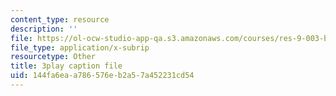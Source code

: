 ```yaml
---
content_type: resource
description: ''
file: https://ol-ocw-studio-app-qa.s3.amazonaws.com/courses/res-9-003-brains-minds-and-machines-summer-course-summer-2015/144fa6eaa786576eb2a57a452231cd54_l1t2_5UZhPA.vtt
file_type: application/x-subrip
resourcetype: Other
title: 3play caption file
uid: 144fa6ea-a786-576e-b2a5-7a452231cd54
---
```

